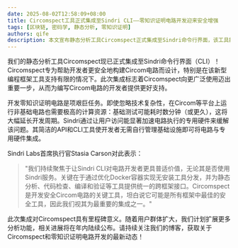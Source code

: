 ```yaml
---
date: 2025-08-02T12:58:09+08:00
title: Circomspect工具正式集成至Sindri CLI——零知识证明电路开发迎来安全增强
tags: [区块链, 密码学, 静态分析, 零知识证明]
authors: qife
description: 本文宣布静态分析工具Circomspect正式集成至Sindri命令行界面，该工具能显著提升Circom电路开发安全性，配合Sindri专用硬件加速服务，为零知识证明开发者提供更高效的安全开发环境。
---
```


我们的静态分析工具Circomspect现已正式集成至Sindri命令行界面（CLI）！Circomspect专为帮助开发者更安全地构建Circom电路而设计，特别是在该新型编程框架工具支持有限的情况下。此次集成标志着Circomspect向更广泛使用迈出重要一步，从而为编写Circom电路的开发者提供更好支持。

开发零知识证明电路是项艰巨任务。即使忽略技术复杂性，在Circom等平台上运行非基础电路也需要极高的计算资源：基础测试可能耗时数分钟（或更久），这将大幅延长开发周期。Sindri通过让用户访问能显著加速电路执行的专用硬件来缓解该问题。其简洁的API和CLI工具使开发者无需自行管理基础设施即可将电路与专用硬件集成。

Sindri Labs首席执行官Stasia Carson对此表示：
> "我们持续聚焦于让Sindri CLI对电路开发者更具普适价值，无论其是否使用Sindri服务。关键在于通过优化Docker容器实现无安装工具分发，并为静态分析、代码检查、编译和验证等工具提供统一的跨框架接口。Circomspect是开发安全Circom电路的关键工具，坦白说它可能是所有框架中最佳的安全工具，因此我们视其为最重要的集成之一。"

此次集成对Circomspect具有里程碑意义。随着用户群体扩大，我们计划扩展更多分析功能，相关进展将在年内陆续公布。请持续关注我们的博客，获取关于Circomspect和零知识证明电路开发的最新动态！